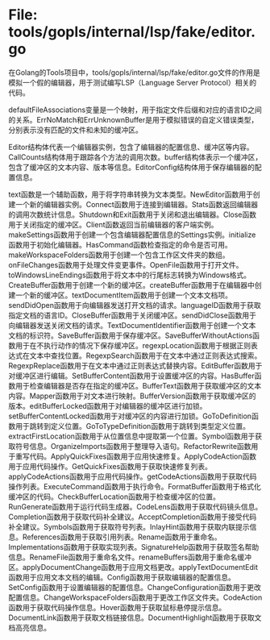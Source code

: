 # File: tools/gopls/internal/lsp/fake/editor.go

在Golang的Tools项目中，tools/gopls/internal/lsp/fake/editor.go文件的作用是模拟一个假的编辑器，用于测试编写LSP（Language Server Protocol）相关的代码。

defaultFileAssociations变量是一个映射，用于指定文件后缀和对应的语言ID之间的关系。ErrNoMatch和ErrUnknownBuffer是用于模拟错误的自定义错误类型，分别表示没有匹配的文件和未知的缓冲区。

Editor结构体代表一个编辑器实例，包含了编辑器的配置信息、缓冲区等内容。CallCounts结构体用于跟踪各个方法的调用次数。buffer结构体表示一个缓冲区，包含了缓冲区的文本内容、版本等信息。EditorConfig结构体用于保存编辑器的配置信息。

text函数是一个辅助函数，用于将字符串转换为文本类型。NewEditor函数用于创建一个新的编辑器实例。Connect函数用于连接到编辑器。Stats函数返回编辑器的调用次数统计信息。Shutdown和Exit函数用于关闭和退出编辑器。Close函数用于关闭指定的缓冲区。Client函数返回当前编辑器的客户端实例。makeSettings函数用于创建一个包含编辑器配置信息的Settings实例。initialize函数用于初始化编辑器。HasCommand函数检查指定的命令是否可用。makeWorkspaceFolders函数用于创建一个包含工作区文件夹的数组。onFileChanges函数用于处理文件变更事件。OpenFile函数用于打开文件。toWindowsLineEndings函数用于将文本中的行尾标志转换为Windows格式。CreateBuffer函数用于创建一个新的缓冲区。createBuffer函数用于在编辑器中创建一个新的缓冲区。textDocumentItem函数用于创建一个文本文档项。sendDidOpen函数用于向编辑器发送打开文档的请求。languageID函数用于获取指定文档的语言ID。CloseBuffer函数用于关闭缓冲区。sendDidClose函数用于向编辑器发送关闭文档的请求。TextDocumentIdentifier函数用于创建一个文本文档的标识符。SaveBuffer函数用于保存缓冲区。SaveBufferWithoutActions函数用于在不执行动作的情况下保存缓冲区。regexpLocation函数用于根据正则表达式在文本中查找位置。RegexpSearch函数用于在文本中通过正则表达式搜索。RegexpReplace函数用于在文本中通过正则表达式替换内容。EditBuffer函数用于对缓冲区进行编辑。SetBufferContent函数用于设置缓冲区的内容。HasBuffer函数用于检查编辑器是否存在指定的缓冲区。BufferText函数用于获取缓冲区的文本内容。Mapper函数用于对文本进行映射。BufferVersion函数用于获取缓冲区的版本。editBufferLocked函数用于对编辑器的缓冲区进行加锁。setBufferContentLocked函数用于对缓冲区的内容进行加锁。GoToDefinition函数用于跳转到定义位置。GoToTypeDefinition函数用于跳转到类型定义位置。extractFirstLocation函数用于从位置信息中提取第一个位置。Symbol函数用于获取符号信息。OrganizeImports函数用于整理导入语句。RefactorRewrite函数用于重写代码。ApplyQuickFixes函数用于应用快速修复。ApplyCodeAction函数用于应用代码操作。GetQuickFixes函数用于获取快速修复列表。applyCodeActions函数用于应用代码操作。getCodeActions函数用于获取代码操作列表。ExecuteCommand函数用于执行命令。FormatBuffer函数用于格式化缓冲区的代码。CheckBufferLocation函数用于检查缓冲区的位置。RunGenerate函数用于运行代码生成器。CodeLens函数用于获取代码镜头信息。Completion函数用于获取代码补全建议。AcceptCompletion函数用于接受代码补全建议。Symbols函数用于获取符号列表。InlayHint函数用于获取内联提示信息。References函数用于获取引用列表。Rename函数用于重命名。Implementations函数用于获取实现列表。SignatureHelp函数用于获取签名帮助信息。RenameFile函数用于重命名文件。renameBuffers函数用于重命名缓冲区。applyDocumentChange函数用于应用文档更改。applyTextDocumentEdit函数用于应用文本文档的编辑。Config函数用于获取编辑器的配置信息。SetConfig函数用于设置编辑器的配置信息。ChangeConfiguration函数用于更改配置信息。ChangeWorkspaceFolders函数用于更改工作区文件夹。CodeAction函数用于获取代码操作信息。Hover函数用于获取鼠标悬停提示信息。DocumentLink函数用于获取文档链接信息。DocumentHighlight函数用于获取文档高亮信息。

